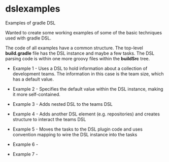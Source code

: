 dslexamples
======================
Examples of gradle DSL

Wanted to create some working examples of some of the basic techniques used with gradle DSL.

The code of all examples have a common structure.  The top-level **build.gradle** file has the DSL instance and maybe a few tasks.  The DSL parsing code is within one more groovy files within the **buildSrc** tree.

- Example 1 - Uses a DSL to hold information about a collection of development teams.  The information in this case is the team size, which has a default value.

- Example 2 - Specifies the default value within the DSL instance, making it more self-contained.

- Example 3 - Adds nested DSL to the teams DSL

- Example 4 - Adds another DSL element (e.g. repositories) and creates structure to interact the teams DSL

- Example 5 - Moves the tasks to the DSL plugin code and uses convention mapping to wire the DSL instance into the tasks

- Example 6 -

- Example 7 - 
